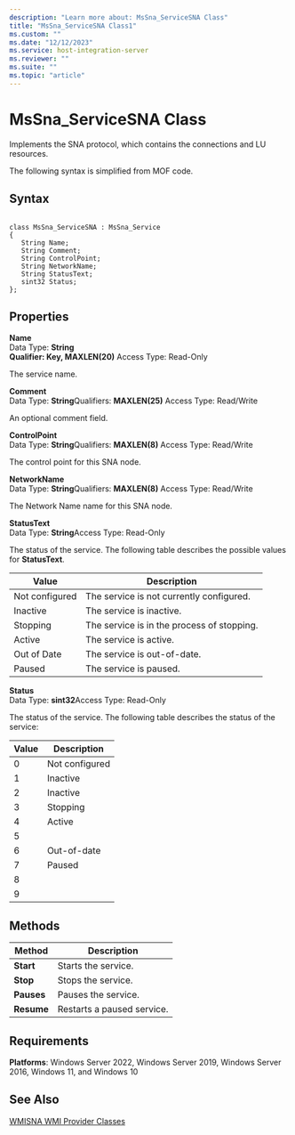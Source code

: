 ```yaml
---
description: "Learn more about: MsSna_ServiceSNA Class"
title: "MsSna_ServiceSNA Class1"
ms.custom: ""
ms.date: "12/12/2023"
ms.service: host-integration-server
ms.reviewer: ""
ms.suite: ""
ms.topic: "article"
---
```

# MsSna_ServiceSNA Class
Implements the SNA protocol, which contains the connections and LU resources.  
  
 The following syntax is simplified from MOF code.  
  
## Syntax  
  
```  
  
class MsSna_ServiceSNA : MsSna_Service  
{  
   String Name;  
   String Comment;  
   String ControlPoint;  
   String NetworkName;  
   String StatusText;  
   sint32 Status;  
};  
```  
  
## Properties  
 **Name**  
 Data Type: **String**  
**Qualifier: Key, MAXLEN(20)** Access Type: Read-Only  
  
 The service name.  
  
 **Comment**  
 Data Type: **String**Qualifiers: **MAXLEN(25)** Access Type: Read/Write  
  
 An optional comment field.  
  
 **ControlPoint**  
 Data Type: **String**Qualifiers: **MAXLEN(8)** Access Type: Read/Write  
  
 The control point for this SNA node.  
  
 **NetworkName**  
 Data Type: **String**Qualifiers: **MAXLEN(8)** Access Type: Read/Write  
  
 The Network Name name for this SNA node.  
  
 **StatusText**  
 Data Type: **String**Access Type: Read-Only  
  
 The status of the service. The following table describes the possible values for **StatusText**.  
  
|Value|Description|  
|-----------|-----------------|  
|Not configured|The service is not currently configured.|  
|Inactive|The service is inactive.|  
|Stopping|The service is in the process of stopping.|  
|Active|The service is active.|  
|Out of Date|The service is out-of-date.|  
|Paused|The service is paused.|  
  
 **Status**  
 Data Type: **sint32**Access Type: Read-Only  
  
 The status of the service. The following table describes the status of the service:  
  
|Value|Description|  
|-----------|-----------------|  
|0|Not configured|  
|1|Inactive|  
|2|Inactive|  
|3|Stopping|  
|4|Active|  
|5||  
|6|Out-of-date|  
|7|Paused|  
|8||  
|9||  
  
## Methods  
  
|Method|Description|  
|------------|-----------------|  
|**Start**|Starts the service.|  
|**Stop**|Stops the service.|  
|**Pauses**|Pauses the service.|  
|**Resume**|Restarts a paused service.|  
  
## Requirements  
 **Platforms**: Windows Server 2022, Windows Server 2019, Windows Server 2016, Windows 11, and Windows 10  
  
## See Also  
 [WMISNA WMI Provider Classes](../core/wmisna-wmi-provider-classes2.md)
